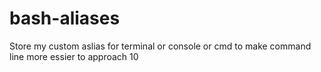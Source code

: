 # bash-aliases
Store my custom aslias for terminal or console or cmd to make command line more essier to approach
10
